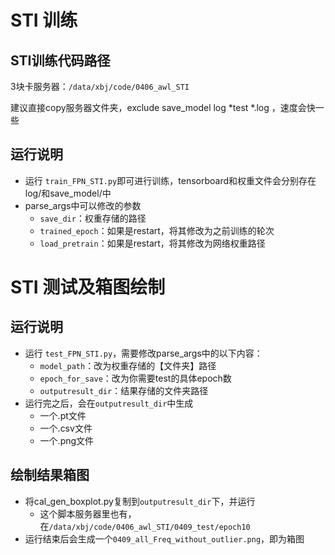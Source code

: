 # STI 训练

## STI训练代码路径

3块卡服务器：`/data/xbj/code/0406_awl_STI`

建议直接copy服务器文件夹，exclude save_model log *test *.log ，速度会快一些

## 运行说明

- 运行 `train_FPN_STI.py`即可进行训练，tensorboard和权重文件会分别存在log/和save_model/中
- parse_args中可以修改的参数
  - `save_dir`：权重存储的路径
  - `trained_epoch`：如果是restart，将其修改为之前训练的轮次
  - `load_pretrain`：如果是restart，将其修改为网络权重路径



# STI 测试及箱图绘制

## 运行说明

- 运行 `test_FPN_STI.py`，需要修改parse_args中的以下内容：
  - `model_path`：改为权重存储的【文件夹】路径
  - `epoch_for_save`：改为你需要test的具体epoch数
  - `outputresult_dir`：结果存储的文件夹路径
- 运行完之后，会在`outputresult_dir`中生成
  - 一个.pt文件
  - 一个.csv文件
  - 一个.png文件

## 绘制结果箱图

- 将cal_gen_boxplot.py复制到`outputresult_dir`下，并运行
  - 这个脚本服务器里也有，在`/data/xbj/code/0406_awl_STI/0409_test/epoch10`
- 运行结束后会生成一个`0409_all_Freq_without_outlier.png`，即为箱图
